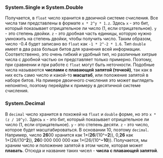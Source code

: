 
### System.Single и System.Double

Получается, в `float` число хранится в двоичной системе счисления. Все числа там представлены в формате `x * 2^y * 1.z`. Здесь `x` - это бит, который показывает отрицательное ли число (1, если отрицательное). `y` - это степень двойки. `z` - это дробная часть единицы, которую нужно умножить на степень двойки, чтобы получить число. Таким образом, число -0.4 будет записано во `float` как `-1 * 2^-2 * 1.6`. Тип `double` имеет в два раза больше битов для хранения всей информации. Соответственно, это очень гибкий и удобный тип, но различные хитрые числа с дробной частью он представляет только примерно. Поэтому, при сравнении и при работе с `float` могут быть неточности. Подобные числа называются **числами с плавающей запятой (точкой)**, так как в них есть само число и какой-то **масштаб**, или положение запятой в наборе битов. На примере двоичного счисления это может выглядеть непонятно, поэтому перейдём к примеру в десятичной системе счисления.
### System.Decimal

В `decimal` число хранится в похожей на `float` и `double` форме, но это `x * (z / 10^y)`. Здесь `x` - это бит, который показывает отрицательное ли число (1, если отрицательное). `y` - это степень десяти. `z` - это число, которое будет масштабироваться. В основании 10, поэтому `decimal`. Например, число **26**00 хранится как 1×(**26**/(10^**−2**)), 0,**26** как 1×(26/(10^**2**)), **26**0 000 000 000 как 1×(26/(10^**−10**)). Получается, мы храним число и положение запятой в этом числе, которая может **плавать**. Отсюда и название таких чисел - **числа с плавающей запятой**.